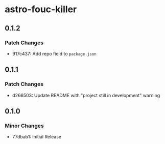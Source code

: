 # astro-fouc-killer

## 0.1.2

### Patch Changes

- 917c437: Add repo field to `package.json`

## 0.1.1

### Patch Changes

- d266503: Update README with "project still in development" warning

## 0.1.0

### Minor Changes

- 77dbab1: Initial Release
